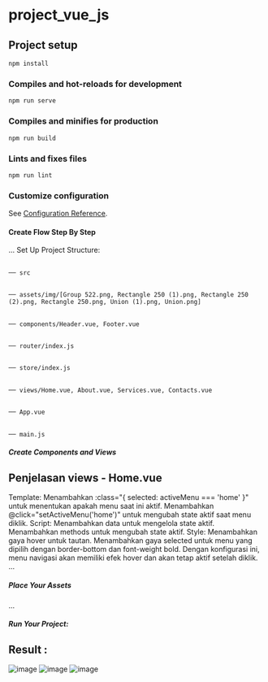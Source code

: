 # project_vue_js

## Project setup
```
npm install
```

### Compiles and hot-reloads for development
```
npm run serve
```

### Compiles and minifies for production
```
npm run build
```

### Lints and fixes files
```
npm run lint
```

### Customize configuration
See [Configuration Reference](https://cli.vuejs.org/config/).

#### Create Flow Step By Step
...
Set Up Project Structure:
 ##
    ── src
 ##
    ── assets/img/[Group 522.png, Rectangle 250 (1).png, Rectangle 250 (2).png, Rectangle 250.png, Union (1).png, Union.png]
 ##
    ── components/Header.vue, Footer.vue 
 ##    
    ── router/index.js
 ##
    ── store/index.js
 ##
    ── views/Home.vue, About.vue, Services.vue, Contacts.vue
 ##
    ── App.vue
 ##
    ── main.js

##### Create Components and Views
##      Penjelasan views - Home.vue
Template:
Menambahkan :class="{ selected: activeMenu === 'home' }" untuk menentukan apakah menu saat ini aktif.
Menambahkan @click="setActiveMenu('home')" untuk mengubah state aktif saat menu diklik.
Script:
Menambahkan data untuk mengelola state aktif.
Menambahkan methods untuk mengubah state aktif.
Style:
Menambahkan gaya hover untuk tautan.
Menambahkan gaya selected untuk menu yang dipilih dengan border-bottom dan font-weight bold.
Dengan konfigurasi ini, menu navigasi akan memiliki efek hover dan akan tetap aktif setelah diklik.
...
##### Place Your Assets
...
##### Run Your Project:


## Result :
![image](https://github.com/novri78/test_B2Camp/assets/94629917/b5a5a2b2-64df-468a-bb2b-919d5d8642c6)
![image](https://github.com/novri78/test_B2Camp/assets/94629917/cd28caca-b38d-47f3-9da1-f3fa08faf0d7)
![image](https://github.com/novri78/test_B2Camp/assets/94629917/268c4737-1108-4cdc-9960-08787823e726)






